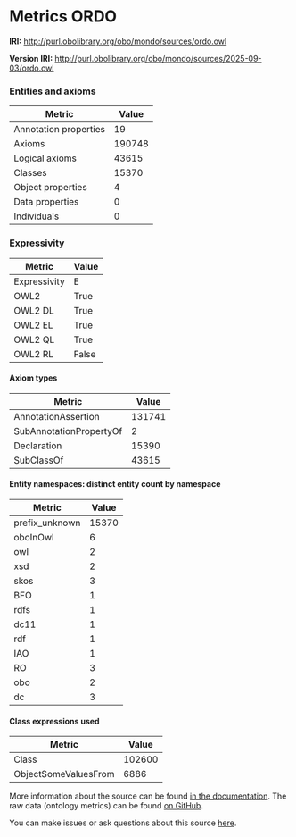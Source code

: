 # Metrics ORDO

**IRI:** http://purl.obolibrary.org/obo/mondo/sources/ordo.owl

**Version IRI:** http://purl.obolibrary.org/obo/mondo/sources/2025-09-03/ordo.owl

### Entities and axioms

| Metric | Value |
| ------ | ----- |
| Annotation properties | 19 |
| Axioms | 190748 |
| Logical axioms | 43615 |
| Classes | 15370 |
| Object properties | 4 |
| Data properties | 0 |
| Individuals | 0 |


### Expressivity

| Metric | Value |
| ------ | ----- |
| Expressivity | E |
| OWL2 | True |
| OWL2 DL | True |
| OWL2 EL | True |
| OWL2 QL | True |
| OWL2 RL | False |

#### Axiom types

| Metric | Value |
| ------ | ----- |
| AnnotationAssertion | 131741 |
| SubAnnotationPropertyOf | 2 |
| Declaration | 15390 |
| SubClassOf | 43615 |


#### Entity namespaces: distinct entity count by namespace

| Metric | Value |
| ------ | ----- |
| prefix_unknown | 15370 |
| oboInOwl | 6 |
| owl | 2 |
| xsd | 2 |
| skos | 3 |
| BFO | 1 |
| rdfs | 1 |
| dc11 | 1 |
| rdf | 1 |
| IAO | 1 |
| RO | 3 |
| obo | 2 |
| dc | 3 |


#### Class expressions used

| Metric | Value |
| ------ | ----- |
| Class | 102600 |
| ObjectSomeValuesFrom | 6886 |


More information about the source can be found [in the documentation](../sources.md). The raw data (ontology metrics) can be found [on GitHub](https://github.com/monarch-initiative/mondo-ingest/tree/main/src/ontology/metadata).

You can make issues or ask questions about this source [here](https://github.com/monarch-initiative/mondo-ingest/issues).


